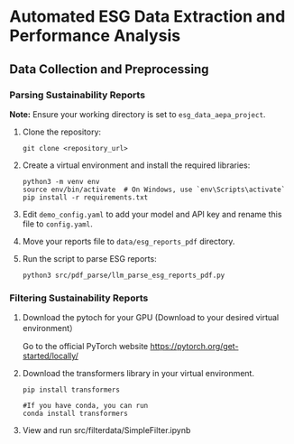 # Automated ESG Data Extraction and Performance Analysis

## Data Collection and Preprocessing

### Parsing Sustainability Reports

**Note:** Ensure your working directory is set to `esg_data_aepa_project`.

1. Clone the repository:

   ```shell
   git clone <repository_url>
   ```

2. Create a virtual environment and install the required libraries:

   ```shell
   python3 -m venv env
   source env/bin/activate  # On Windows, use `env\Scripts\activate`
   pip install -r requirements.txt
   ```

3. Edit `demo_config.yaml` to add your model and API key and rename this file to `config.yaml`.

4. Move your reports file to `data/esg_reports_pdf` directory.

5. Run the script to parse ESG reports:

   ```shell
   python3 src/pdf_parse/llm_parse_esg_reports_pdf.py
   ```

### Filtering Sustainability Reports

1. Download the pytoch for your GPU (Download to your desired virtual environment）
   
   Go to the official PyTorch website https://pytorch.org/get-started/locally/

2. Download the transformers library in your virtual environment.
   ```shell
   pip install transformers
   ```
   ```shell
   #If you have conda, you can run
   conda install transformers
   ```

3. View and run src/filterdata/SimpleFilter.ipynb





   
